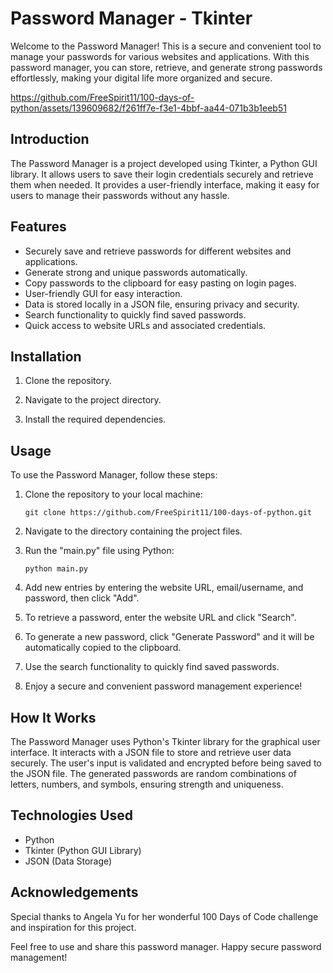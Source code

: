# Password Manager - Tkinter

Welcome to the Password Manager! This is a secure and convenient tool to manage your passwords for various websites and applications. With this password manager, you can store, retrieve, and generate strong passwords effortlessly, making your digital life more organized and secure.


https://github.com/FreeSpirit11/100-days-of-python/assets/139609682/f261ff7e-f3e1-4bbf-aa44-071b3b1eeb51


## Introduction

The Password Manager is a project developed using Tkinter, a Python GUI library. It allows users to save their login credentials securely and retrieve them when needed. It provides a user-friendly interface, making it easy for users to manage their passwords without any hassle.

## Features

- Securely save and retrieve passwords for different websites and applications.
- Generate strong and unique passwords automatically.
- Copy passwords to the clipboard for easy pasting on login pages.
- User-friendly GUI for easy interaction.
- Data is stored locally in a JSON file, ensuring privacy and security.
- Search functionality to quickly find saved passwords.
- Quick access to website URLs and associated credentials.

## Installation

1. Clone the repository.
   
2. Navigate to the project directory.

3. Install the required dependencies.


## Usage

To use the Password Manager, follow these steps:

1. Clone the repository to your local machine:
   ```shell
   git clone https://github.com/FreeSpirit11/100-days-of-python.git
   ```

2. Navigate to the directory containing the project files.

3. Run the "main.py" file using Python:
   ```shell
   python main.py
   ```

4. Add new entries by entering the website URL, email/username, and password, then click "Add".

5. To retrieve a password, enter the website URL and click "Search".

6. To generate a new password, click "Generate Password" and it will be automatically copied to the clipboard.

7. Use the search functionality to quickly find saved passwords.

8. Enjoy a secure and convenient password management experience!

## How It Works

The Password Manager uses Python's Tkinter library for the graphical user interface. It interacts with a JSON file to store and retrieve user data securely. The user's input is validated and encrypted before being saved to the JSON file. The generated passwords are random combinations of letters, numbers, and symbols, ensuring strength and uniqueness.

## Technologies Used

- Python
- Tkinter (Python GUI Library)
- JSON (Data Storage)

## Acknowledgements

Special thanks to Angela Yu for her wonderful 100 Days of Code challenge and inspiration for this project.

Feel free to use and share this password manager. Happy secure password management!
